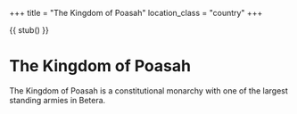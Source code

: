 +++
title = "The Kingdom of Poasah"
location_class = "country"
+++

{{ stub() }}

# The Kingdom of Poasah


The Kingdom of Poasah is a constitutional monarchy with one of the largest
standing armies in Betera.